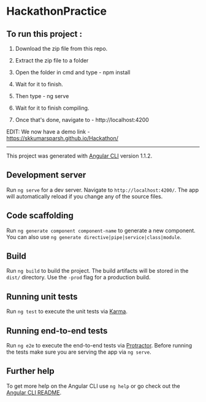 # HackathonPractice


## To run this project :

1) Download the zip file from this repo.

2) Extract the zip file to a folder

3) Open the folder in cmd and type - 
            npm install

4) Wait for it to finish.

5) Then type -
             ng serve
             
6) Wait for it to finish compiling.

7) Once that's done, navigate to -
          http://localhost:4200
          
          

EDIT: We now have a demo link -  https://skkumarsparsh.github.io/Hackathon/



----------------------------------------------------------------------------------------------------------------------------------------

This project was generated with [Angular CLI](https://github.com/angular/angular-cli) version 1.1.2.

## Development server

Run `ng serve` for a dev server. Navigate to `http://localhost:4200/`. The app will automatically reload if you change any of the source files.

## Code scaffolding

Run `ng generate component component-name` to generate a new component. You can also use `ng generate directive|pipe|service|class|module`.

## Build

Run `ng build` to build the project. The build artifacts will be stored in the `dist/` directory. Use the `-prod` flag for a production build.

## Running unit tests

Run `ng test` to execute the unit tests via [Karma](https://karma-runner.github.io).

## Running end-to-end tests

Run `ng e2e` to execute the end-to-end tests via [Protractor](http://www.protractortest.org/).
Before running the tests make sure you are serving the app via `ng serve`.

## Further help

To get more help on the Angular CLI use `ng help` or go check out the [Angular CLI README](https://github.com/angular/angular-cli/blob/master/README.md).

